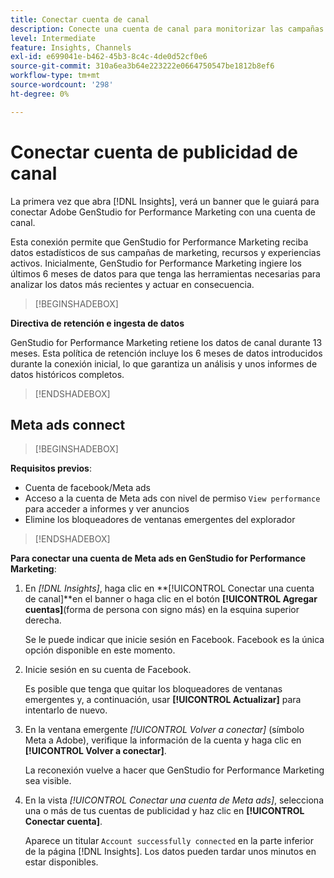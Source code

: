 ```yaml
---
title: Conectar cuenta de canal
description: Conecte una cuenta de canal para monitorizar las campañas de marketing y el rendimiento de los recursos de Adobe GenStudio for Performance Marketing.
level: Intermediate
feature: Insights, Channels
exl-id: e699041e-b462-45b3-8c4c-4de0d52cf0e6
source-git-commit: 310a6ea3b64e223222e0664750547be1812b8ef6
workflow-type: tm+mt
source-wordcount: '298'
ht-degree: 0%

---
```


# Conectar cuenta de publicidad de canal

La primera vez que abra [!DNL Insights], verá un banner que le guiará para conectar Adobe GenStudio for Performance Marketing con una cuenta de canal.

Esta conexión permite que GenStudio for Performance Marketing reciba datos estadísticos de sus campañas de marketing, recursos y experiencias activos. Inicialmente, GenStudio for Performance Marketing ingiere los últimos 6 meses de datos para que tenga las herramientas necesarias para analizar los datos más recientes y actuar en consecuencia.

>[!BEGINSHADEBOX]

**Directiva de retención e ingesta de datos**

GenStudio for Performance Marketing retiene los datos de canal durante 13 meses. Esta política de retención incluye los 6 meses de datos introducidos durante la conexión inicial, lo que garantiza un análisis y unos informes de datos históricos completos.

>[!ENDSHADEBOX]

## Meta ads connect

>[!BEGINSHADEBOX]

**Requisitos previos**:

- Cuenta de facebook/Meta ads
- Acceso a la cuenta de Meta ads con nivel de permiso `View performance` para acceder a informes y ver anuncios
- Elimine los bloqueadores de ventanas emergentes del explorador

>[!ENDSHADEBOX]

**Para conectar una cuenta de Meta ads en GenStudio for Performance Marketing**:

1. En _[!DNL Insights]_, haga clic en **[!UICONTROL Conectar una cuenta de canal]**en el banner o haga clic en el botón **[!UICONTROL Agregar cuentas]**(forma de persona con signo más) en la esquina superior derecha.

   Se le puede indicar que inicie sesión en Facebook. Facebook es la única opción disponible en este momento.

1. Inicie sesión en su cuenta de Facebook.

   Es posible que tenga que quitar los bloqueadores de ventanas emergentes y, a continuación, usar **[!UICONTROL Actualizar]** para intentarlo de nuevo.

1. En la ventana emergente _[!UICONTROL Volver a conectar]_ (símbolo Meta a Adobe), verifique la información de la cuenta y haga clic en **[!UICONTROL Volver a conectar]**.

   La reconexión vuelve a hacer que GenStudio for Performance Marketing sea visible.

1. En la vista _[!UICONTROL Conectar una cuenta de Meta ads]_, selecciona una o más de tus cuentas de publicidad y haz clic en **[!UICONTROL Conectar cuenta]**.

   Aparece un titular `Account successfully connected` en la parte inferior de la página [!DNL Insights]. Los datos pueden tardar unos minutos en estar disponibles.
